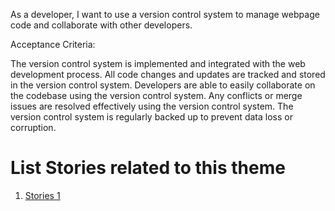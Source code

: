 As a developer, I want to use a version control system to manage webpage code and collaborate with other developers.

Acceptance Criteria:

The version control system is implemented and integrated with the web development process.
All code changes and updates are tracked and stored in the version control system.
Developers are able to easily collaborate on the codebase using the version control system.
Any conflicts or merge issues are resolved effectively using the version control system.
The version control system is regularly backed up to prevent data loss or corruption.


# List Stories related to this theme
1. [Stories 1](../../../../templates/theme/initiatives/epics/stories/tasks/task_template.md)